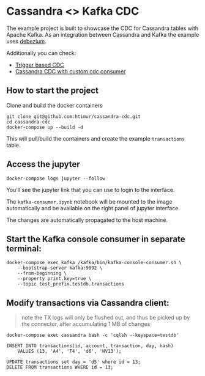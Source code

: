 # Cassandra <> Kafka CDC
The example project is built to showcase the CDC for Cassandra tables with Apache Kafka. As an integration between Cassandra and Kafka the example uses [debezium](https://debezium.io/).

Additionally you can check:
- [Trigger based CDC](https://smartcat.io/blog/data-engineering/cassandra-to-kafka-data-pipeline-part-1/)
- [Cassandra CDC with custom cdc consumer](https://smartcat.io/blog/data-engineering/cassandra-to-kafka-data-pipeline-part-2/)

## How to start the project

Clone and build the docker containers

```shell {cmd=sh}
git clone git@github.com:htimur/cassandra-cdc.git
cd cassandra-cdc
docker-compose up --build -d
```

This will pull/build the containers and create the example `transactions` table.

## Access the jupyter
```shell {cmd=sh}
docker-compose logs jupyter --follow
```

You'll see the jupyter link that you can use to login to the interface.

The `kafka-consumer.ipynb` notebook will be mounted to the image automatically and be available on the right panel of jupyter interface.

The changes are automatically propagated to the host machine.


## Start the Kafka console consumer in separate terminal:

```shell {cmd=sh}
docker-compose exec kafka /kafka/bin/kafka-console-consumer.sh \
    --bootstrap-server kafka:9092 \
    --from-beginning \
    --property print.key=true \
    --topic test_prefix.testdb.transactions
```

## Modify transactions via Cassandra client:

> note the TX logs will only be flushed out,
and thus be picked up by the connector, after accumulating 1 MB of changes


```shell {cmd=sh}
docker-compose exec cassandra bash -c 'cqlsh --keyspace=testdb'

INSERT INTO transactions(id, account, transaction, day, hash)
    VALUES (13, 'A4', 'T4', 'd6', 'HV13');

UPDATE transactions set day = 'd5' where id = 13;
DELETE FROM transactions WHERE id = 13;
```

